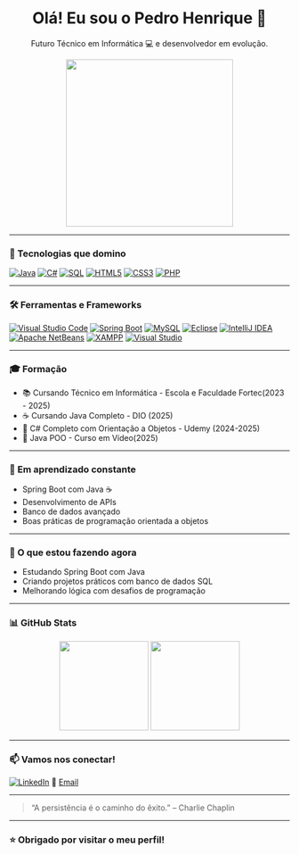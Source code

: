 <h1 align="center">Olá! Eu sou o Pedro Henrique 👋</h1>

<p align="center">
Futuro Técnico em Informática 💻 e desenvolvedor em evolução.
</p>

<p align="center">
  <img src="https://media.giphy.com/media/qgQUggAC3Pfv687qPC/giphy.gif" width="300" />
</p>

---

### 🧠 Tecnologias que domino

[![Java](https://img.shields.io/badge/Java-ED8B00?style=for-the-badge&logo=java&logoColor=white)](https://www.oracle.com/java/technologies/)
[![C#](https://img.shields.io/badge/C%23-239120?style=for-the-badge&logo=c-sharp&logoColor=white)](https://learn.microsoft.com/en-us/dotnet/csharp/)
[![SQL](https://img.shields.io/badge/SQL-4479A1?style=for-the-badge&logo=sqlite&logoColor=white)](https://www.mysql.com/)
[![HTML5](https://img.shields.io/badge/HTML5-E34F26?style=for-the-badge&logo=html5&logoColor=white)](https://developer.mozilla.org/en-US/docs/Web/HTML)
[![CSS3](https://img.shields.io/badge/CSS3-1572B6?style=for-the-badge&logo=css3&logoColor=white)](https://developer.mozilla.org/en-US/docs/Web/CSS)
[![PHP](https://img.shields.io/badge/PHP-777BB4?style=for-the-badge&logo=php&logoColor=white)](https://www.php.net/)

---

### 🛠️ Ferramentas e Frameworks

[![Visual Studio Code](https://img.shields.io/badge/VSCode-007ACC?style=for-the-badge&logo=visual-studio-code&logoColor=white)](https://code.visualstudio.com/)
[![Spring Boot](https://img.shields.io/badge/Spring_Boot-6DB33F?style=for-the-badge&logo=spring-boot&logoColor=white)](https://spring.io/projects/spring-boot)
[![MySQL](https://img.shields.io/badge/MySQL-005C84?style=for-the-badge&logo=mysql&logoColor=white)](https://www.mysql.com/)
[![Eclipse](https://img.shields.io/badge/Eclipse-2C2255?style=for-the-badge&logo=eclipse&logoColor=white)](https://www.eclipse.org/)
[![IntelliJ IDEA](https://img.shields.io/badge/IntelliJ-000000?style=for-the-badge&logo=intellij-idea&logoColor=white)](https://www.jetbrains.com/idea/)
[![Apache NetBeans](https://img.shields.io/badge/Apache_NetBeans-1B6AC6?style=for-the-badge&logo=apache-netbeans-ide&logoColor=white)](https://netbeans.apache.org/)
[![XAMPP](https://img.shields.io/badge/XAMPP-FB7A24?style=for-the-badge&logo=xampp&logoColor=white)](https://www.apachefriends.org/index.html)
[![Visual Studio](https://img.shields.io/badge/Visual_Studio-5C2D91?style=for-the-badge&logo=visual-studio&logoColor=white)](https://visualstudio.microsoft.com/)

---
### 🎓 Formação
- 📚 Cursando Técnico em Informática - Escola e Faculdade Fortec(2023 - 2025)
- ☕ Cursando Java Completo - DIO (2025)
- 🔷  C# Completo com Orientação a Objetos - Udemy (2024-2025)
- 🚀 Java POO - Curso em Vídeo(2025)

---

### 🚀 Em aprendizado constante
- Spring Boot com Java ☕
- Desenvolvimento de APIs
- Banco de dados avançado
- Boas práticas de programação orientada a objetos

---

### 🧩 O que estou fazendo agora
- Estudando Spring Boot com Java
- Criando projetos práticos com banco de dados SQL
- Melhorando lógica com desafios de programação

---

### 📊 GitHub Stats

<p align="center">
  <img height="160em" src="https://github-readme-stats.vercel.app/api?username=Pedrohp01&show_icons=true&theme=tokyonight"/>
  <img height="160em" src="https://github-readme-stats.vercel.app/api/top-langs/?username=Pedrohp01&layout=compact&langs_count=7&theme=tokyonight"/>
</p>

---

### 📫 Vamos nos conectar!

[![LinkedIn](https://img.shields.io/badge/LinkedIn-blue?style=for-the-badge&logo=linkedin)](https://www.linkedin.com/in/pedro-henrique-8939842ab)
📧 [Email](mailto:seuemail@gmail.com)

---

> “A persistência é o caminho do êxito.” – Charlie Chaplin

---

### ⭐ Obrigado por visitar o meu perfil!
